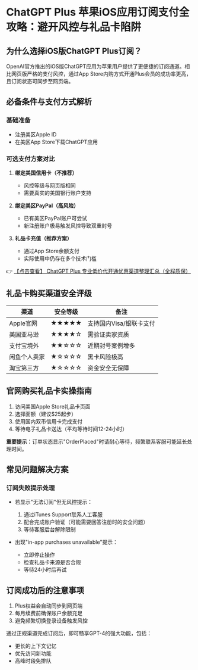 # ChatGPT Plus 苹果iOS应用订阅支付全攻略：避开风控与礼品卡陷阱

## 为什么选择iOS版ChatGPT Plus订阅？

OpenAI官方推出的iOS版ChatGPT应用为苹果用户提供了更便捷的订阅通道。相比网页版严格的支付风控，通过App Store内购方式开通Plus会员的成功率更高，且订阅状态可同步至网页端。

## 必备条件与支付方式解析

### 基础准备
- 注册美区Apple ID
- 在美区App Store下载ChatGPT应用

### 可选支付方案对比

1. **绑定美国信用卡（不推荐）**
   - 风控等级与网页版相同
   - 需要真实的美国银行账户支持

2. **绑定美区PayPal（高风险）**
   - 已有美区PayPal账户可尝试
   - 新注册账户极易触发风控导致双重封号

3. **礼品卡充值（推荐方案）**
   - 通过App Store余额支付
   - 实际使用中仍存在多个技术门槛

👉 [【点击查看】 ChatGPT Plus 专业低价代开通优惠渠道整理汇总（全程质保）](https://bit.ly/DaiKai)

## 礼品卡购买渠道安全评级

| 渠道          | 安全等级 | 备注                     |
|---------------|----------|--------------------------|
| Apple官网     | ★★★★★    | 支持国内Visa/银联卡支付  |
| 美国亚马逊    | ★★★★☆    | 需验证卖家资质           |
| 支付宝境外    | ★★☆☆☆    | 近期封号案例增多         |
| 闲鱼个人卖家  | ★☆☆☆☆    | 黑卡风险极高             |
| 淘宝第三方    | ★☆☆☆☆    | 资金安全无保障           |

## 官网购买礼品卡实操指南

1. 访问美国Apple Store礼品卡页面
2. 选择面额（建议$25起步）
3. 使用国内双币信用卡完成支付
4. 等待电子礼品卡送达（平均等待时间12-24小时）

**重要提示**：订单状态显示"OrderPlaced"时请耐心等待，频繁联系客服可能延长处理时间。

## 常见问题解决方案

### 订阅失败提示处理
- 若显示"无法订阅"但无风控提示：
  1. 通过iTunes Support联系人工客服
  2. 配合完成账户验证（可能需要回答注册时的安全问题）
  3. 等待客服后台解除限制

- 出现"in-app purchases unavailable"提示：
  - 立即停止操作
  - 检查礼品卡来源是否合规
  - 等待24小时后再试

## 订阅成功后的注意事项
1. Plus权益会自动同步到网页端
2. 每月续费前确保账户余额充足
3. 避免频繁切换登录设备触发风控

通过正规渠道完成订阅后，即可畅享GPT-4的强大功能，包括：
- 更长的上下文记忆
- 优先访问新功能
- 高峰时段免排队